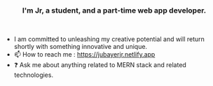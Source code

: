 ### <div align="center">I'm Jr, a student, and a part-time web app developer.</div> 
<br/>  
 
  
- I am committed to unleashing my creative potential and will return shortly with something innovative and unique.
- 📫 How to reach me : https://jubayerjr.netlify.app
- ❓ Ask me about anything related to MERN stack and related technologies.

<!---
jubayerjr203/jubayerjr203 কi special ✨ repository because its `README.md` (this file) appears on your GitHub profile.
You can click the Preview link to take a loজokক at yourজ
--->


  

<br/>  
<br/>  
